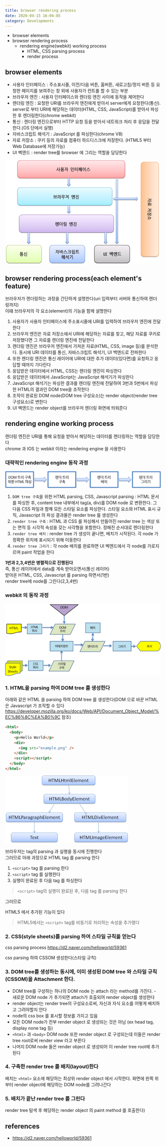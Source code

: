 ```yaml
---
title: browser rendering process
date: 2020-04-15 16:04:85
category: Developments
---
```


- browser elements
- browser rendering process
  - rendering engine(webkit) working process
    - HTML, CSS parsing process
    - render process

## browser elements

- 사용자 인터페이스 : 주소표시줄, 이전/다음 버튼, 홈버튼, 새로고침/정지 버튼 등 요청한 페이지를 보여주는 창 외에 사용자가 컨트롤 할 수 있는 부분
- 브라우저 엔진 : 사용자 인터페이스와 렌더링 엔진 사이에 동작을 제어한다
- 렌더링 엔진 : 요청한 URI를 브라우저 엔진에게 받아서 server에게 요청한다(통신). server로 부터 URI에 해당하는 데이터(HTML, CSS, JavaScript)를 받아서 파싱한 후 렌더링한다(chrome webkit)
- 통신 : 렌더링 엔진으로부터 HTTP 요청 등을 받아서 네트워크 처리 후 응답을 전달한다.(OS 단에서 실행)
- 자바스크립트 해석기 : JavaScript 를 파싱한다(chrome V8)
- 자료 저장소 : 쿠키 등의 자료를 컴퓨터 하드디스크에 저장한다. (HTML5 부터 Web Database에 저장가능)
- UI 벡엔드 : render tree를 browser 에 그리는 역할을 담당한다

![](images/browser.png)

## browser rendering process(each element's feature)

브라우저가 렌더링하는 과정을 간단하게 설명한다(uri 입력부터 서버와 통신하여 렌더링까지)  
이떄 브라우저의 각 요소(element)의 기능을 함께 설명한다

1. 사용자가 사용자 인터페이스에 주소표시줄에 URI를 입력하여 브라우저 엔진에 전달한다
2. 브라우저 엔진은 자료 저장소에서 URI에 해당하는 자료를 찾고, 해당 자료를 쿠키로 저장했다면 그 자료를 렌더링 엔진에 전달한다
3. 렌더링 엔진은 브라우저 엔진에서 가져온 자료(HTML, CSS, image 등)를 분석한다. 동시에 URI 데이터를 통신, 자바스크립트 해석기, UI 백엔드로 전파한다
4. 또한 렌더링 엔진은 통신 레이어에 URI에 대한 추가 데이터(있다면)를 요청하고 응답할 때까지 기다린다
5. 응답받은 데이터에서 HTML, CSS는 렌더링 엔진이 파싱한다
6. 응답받은 데이터에서 JavaScript는 JavaScript 해석기가 파싱한다
7. JavaScript 해석기는 파싱한 결과를 렌더링 엔진에 전달하여 3번과 5번에서 파싱한 HTML의 결과인 DOM tree을 조작한다
8. 조작이 완료된 DOM node(DOM tree 구성요소)는 render object(render tree 구성요소)로 변한다
9. UI 벡엔드는 render object를 브라우저 렌더링 화면에 띄워준다

## rendering engine working process

렌더링 엔진은 URI를 통해 요청을 받아서 해당하는 데이터를 렌더링하는 역할을 담당한다  
chrome 과 IOS 는 webkit 이라는 rendering engine 을 사용한다

### 대략적인 rendering engine 동작 과정

![](images/renderingengine.png)

1. `DOM tree 구축`을 위한 HTML parsing, CSS, Javascript parsing : HTML 문서를 파싱한 후, content tree 내부에서 tag(a, div)를 DOM node 로 변환한다. 그 다음 CSS 파일과 함꼐 모든 스타일 요소를 파싱한다. 스타일 요소와 HTML 표시 규칙, Javascript 의 파싱 결과물은 render tree 를 생성한다
2. `render tree 구축` : HTML 과 CSS 를 파싱해서 만들어진 render tree 는 색상 또는 면적 등 시각적 속성을 갖는 사각형을 포함한다. 정해진 순서대로 렌더링한다
3. `render tree 배치` : render tree 가 생성이 끝나면, 배치가 시작된다. 각 node 가 정확한 위치에 표시되기 위해 이동한다
4. `render tree 그리기` : 각 node 배치를 완료하면 UI 벡엔드에서 각 node를 가로지르며 paint 작업을 한다

**1번과 2,3,4번은 병렬적으로 진행된다**  
즉, 통신 레이어에서 data를 계속 받아오면서(통신 레이어)  
받아온 HTML, CSS, Javascript 를 parsing 하면서(1번)  
render tree에 node를 그린다(2,3,4번)

### webkit 의 동작 과정

![](images/webkit.png)

### 1. HTML을 parsing 하여 DOM tree 를 생성한다

아래와 같은 HTML 을 parsing 하여 DOM tree 를 생성한다(DOM 으로 바꾼 HTML은 Javascript 가 조작할 수 있다 https://developer.mozilla.org/ko/docs/Web/API/Document_Object_Model/%EC%86%8C%EA%B0%9C 참조)

```html
<html>
  <body>
    <p>Hello World</p>
    <div>
      <img src="example.png" />
    </div>
    <script></script>
  </body>
</html>
```

![](images/domtree.png)

브라우저는 tag의 parsing 과 실행을 동시에 진행한다  
그러므로 아래 과정으로 HTML tag 를 parsing 한다

1. `<script>` tag 를 parsing 한다
2. `<script>` tag 를 실행한다
3. 실행이 완료된 후 다음 tag 를 파싱한다

> `<script>` tag의 실행이 완료된 후, 다음 tag 를 parsing 한다

그러므로

HTML5 에서 추가된 기능이 있다

> HTML5에서는 `<script>` tag를 비동기로 처리하는 속성을 추가했다

### 2. CSS(style sheets)를 parsing 하여 스타일 규칙을 얻는다

css parsing process https://d2.naver.com/helloworld/59361

css parsing 하여 CSSOM 생성한다(스타일 규칙)

### 3. DOM tree를 생성하는 동시에, 이미 생성된 DOM tree 와 스타일 규칙(CSSOM)을 Attachment 한다.

- DOM tree를 구성하는 하나의 DOM node 는 attach 라는 method를 가진다. - 새로운 DOM node 가 추가되면 attach가 호출되어 render object를 생성한다
- render object는 render tree의 구성요소로써, 자신과 자식 요소를 어떻게 배치하고 그려야할지 안다
- node의 css box 를 표시할 정보를 가지고 있음
- 모든 DOM node가 전부 render object 로 생성되는 것은 아님 (ex head tag, display none tag 등)
- `<html>` 과 `<body>` DOM node 또한 render object 로 구성되는데 이들은 render tree root로써 render view 라고 부른다
- 나머지 DOM node 들은 render object 로 생성되어 이 render tree root에 추가된다

### 4. 구축한 render tree 를 배치(layout)한다

배치는 `<html>` 요소에 해당하는 최상위 render object 에서 시작한다. 화면에 왼쪽 위부터 render object에 해당하는 DOM node를 그려나간다

### 5. 배치가 끝난 render tree 를 그린다

render tree 탐색 후 해당하는 render object 의 paint method 를 호출한다)

## references

- https://d2.naver.com/helloworld/59361
